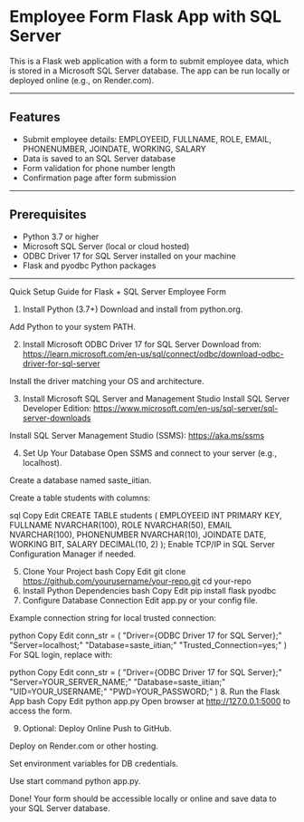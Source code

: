 # Employee Form Flask App with SQL Server

This is a Flask web application with a form to submit employee data, which is stored in a Microsoft SQL Server database. The app can be run locally or deployed online (e.g., on Render.com).

---

## Features

- Submit employee details: EMPLOYEEID, FULLNAME, ROLE, EMAIL, PHONENUMBER, JOINDATE, WORKING, SALARY
- Data is saved to an SQL Server database
- Form validation for phone number length
- Confirmation page after form submission

---

## Prerequisites

- Python 3.7 or higher
- Microsoft SQL Server (local or cloud hosted)
- ODBC Driver 17 for SQL Server installed on your machine
- Flask and pyodbc Python packages

---

Quick Setup Guide for Flask + SQL Server Employee Form
1. Install Python (3.7+)
Download and install from python.org.

Add Python to your system PATH.

2. Install Microsoft ODBC Driver 17 for SQL Server
Download from: https://learn.microsoft.com/en-us/sql/connect/odbc/download-odbc-driver-for-sql-server

Install the driver matching your OS and architecture.

3. Install Microsoft SQL Server and Management Studio
Install SQL Server Developer Edition: https://www.microsoft.com/en-us/sql-server/sql-server-downloads

Install SQL Server Management Studio (SSMS): https://aka.ms/ssms

4. Set Up Your Database
Open SSMS and connect to your server (e.g., localhost).

Create a database named saste_iitian.

Create a table students with columns:

sql
Copy
Edit
CREATE TABLE students (
    EMPLOYEEID INT PRIMARY KEY,
    FULLNAME NVARCHAR(100),
    ROLE NVARCHAR(50),
    EMAIL NVARCHAR(100),
    PHONENUMBER NVARCHAR(10),
    JOINDATE DATE,
    WORKING BIT,
    SALARY DECIMAL(10, 2)
);
Enable TCP/IP in SQL Server Configuration Manager if needed.

5. Clone Your Project
bash
Copy
Edit
git clone https://github.com/yourusername/your-repo.git
cd your-repo
6. Install Python Dependencies
bash
Copy
Edit
pip install flask pyodbc
7. Configure Database Connection
Edit app.py or your config file.

Example connection string for local trusted connection:

python
Copy
Edit
conn_str = (
    "Driver={ODBC Driver 17 for SQL Server};"
    "Server=localhost;"
    "Database=saste_iitian;"
    "Trusted_Connection=yes;"
)
For SQL login, replace with:

python
Copy
Edit
conn_str = (
    "Driver={ODBC Driver 17 for SQL Server};"
    "Server=YOUR_SERVER_NAME;"
    "Database=saste_iitian;"
    "UID=YOUR_USERNAME;"
    "PWD=YOUR_PASSWORD;"
)
8. Run the Flask App
bash
Copy
Edit
python app.py
Open browser at http://127.0.0.1:5000 to access the form.

9. Optional: Deploy Online
Push to GitHub.

Deploy on Render.com or other hosting.

Set environment variables for DB credentials.

Use start command python app.py.

Done! Your form should be accessible locally or online and save data to your SQL Server database.


